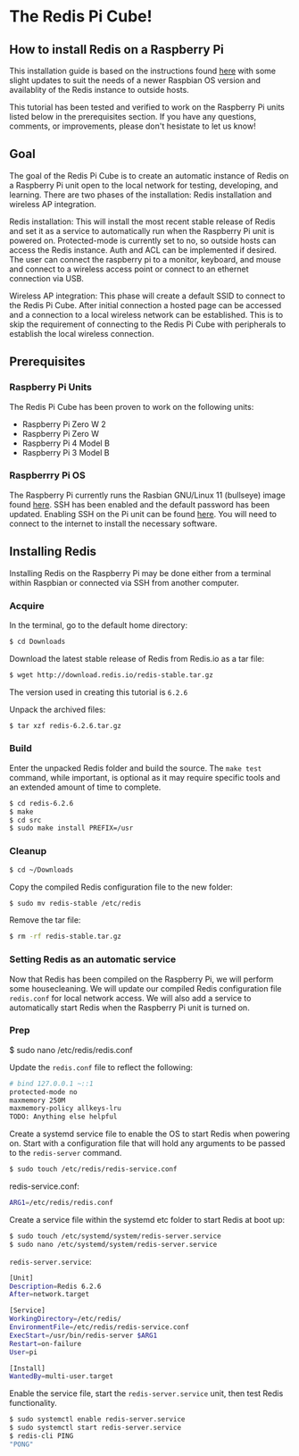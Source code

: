 # The Redis Pi Cube!
## How to install Redis on a Raspberry Pi

This installation guide is based on the instructions found [here](https://habilisbest.com/install-redis-on-your-raspberrypi) with some slight updates to suit the needs of a newer Raspbian OS version and availablity of the Redis instance to outside hosts.

This tutorial has been tested and verified to work on the Raspberry Pi units listed below in the prerequisites section.  If you have any questions, comments, or improvements, please don't hesistate to let us know!

## Goal
The goal of the Redis Pi Cube is to create an automatic instance of Redis on a Raspberry Pi unit open to the local network for testing, developing, and learning.  There are two phases of the installation: Redis installation and wireless AP integration.

Redis installation:
This will install the most recent stable release of Redis and set it as a service to automatically run when the Raspberry Pi unit is powered on.  Protected-mode is currently set to no, so outside hosts can access the Redis instance. Auth and ACL can be implemented if desired.  The user can connect the raspberry pi to a monitor, keyboard, and mouse and connect to a wireless access point or connect to an ethernet connection via USB.

Wireless AP integration:
This phase will create a default SSID to connect to the Redis Pi Cube.  After initial connection a hosted page can be accessed and a connection to a local wireless network can be established. This is to skip the requirement of connecting to the Redis Pi Cube with peripherals to establish the local wireless connection.

## Prerequisites

### Raspberry Pi Units
The Redis Pi Cube has been proven to work on the following units:
- Raspberry Pi Zero W 2
- Raspberry Pi Zero W
- Raspberry Pi 4 Model B
- Raspberry Pi 3 Model B

### Raspberrry Pi OS
The Raspberry Pi currently runs the Rasbian GNU/Linux 11 (bullseye) image found [here](https://www.raspberrypi.com/news/raspberry-pi-os-debian-bullseye/).  SSH has been enabled and the default password has been updated. Enabling SSH on the Pi unit can be found [here](https://linuxize.com/post/how-to-enable-ssh-on-raspberry-pi/). You will need to connect to the internet to install the necessary software.



## Installing Redis
Installing Redis on the Raspberry Pi may be done either from a terminal within Raspbian or connected via SSH from another computer.

### Acquire

In the terminal, go to the default home directory:

```bash
$ cd Downloads
```

Download the latest stable release of Redis from Redis.io as a tar file:

```bash
$ wget http://download.redis.io/redis-stable.tar.gz
```

The version used in creating this tutorial is `6.2.6`

Unpack the archived files:
```bash
$ tar xzf redis-6.2.6.tar.gz
```

### Build

Enter the unpacked Redis folder and build the source. The `make test` command, while important, is optional as it may require specific tools and an extended amount of time to complete.

```bash
$ cd redis-6.2.6
$ make
$ cd src
$ sudo make install PREFIX=/usr
```

### Cleanup
```bash
$ cd ~/Downloads
```
Copy the compiled Redis configuration file to the new folder:
```bash
$ sudo mv redis-stable /etc/redis
```

Remove the tar file:
```bash
$ rm -rf redis-stable.tar.gz
```

### Setting Redis as an automatic service

Now that Redis has been compiled on the Raspberry Pi, we will perform some housecleaning. We will update our compiled Redis configuration file `redis.conf` for local network access. We will also add a service to automatically start Redis when the Raspberry Pi unit is turned on.

### Prep 

$ sudo nano /etc/redis/redis.conf

Update the `redis.conf` file to reflect the following:

```bash
# bind 127.0.0.1 ~::1 
protected-mode no
maxmemory 250M
maxmemory-policy allkeys-lru
TODO: Anything else helpful
```

Create a systemd service file to enable the OS to start Redis when powering on. Start with a configuration file that will hold any arguments to be passed to the `redis-server` command.

```bash
$ sudo touch /etc/redis/redis-service.conf
```

redis-service.conf:
```bash
ARG1=/etc/redis/redis.conf
```

Create a service file within the systemd etc folder to start Redis at boot up:
```bash
$ sudo touch /etc/systemd/system/redis-server.service
$ sudo nano /etc/systemd/system/redis-server.service
```

`redis-server.service`: 
```bash
[Unit]
Description=Redis 6.2.6
After=network.target

[Service]
WorkingDirectory=/etc/redis/
EnvironmentFile=/etc/redis/redis-service.conf
ExecStart=/usr/bin/redis-server $ARG1
Restart=on-failure
User=pi

[Install]
WantedBy=multi-user.target
```

Enable the service file, start the `redis-server.service` unit, then test Redis functionality.
```bash
$ sudo systemctl enable redis-server.service
$ sudo systemctl start redis-server.service
$ redis-cli PING
"PONG"
```
